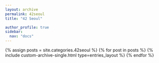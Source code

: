 ```yaml
---
layout: archive
permalink: 42seoul
title: "42 Seoul"

author_profile: true
sidebar:
  nav: "docs"
---
```


{% assign posts = site.categories.42seoul %}
{% for post in posts %}
  {% include custom-archive-single.html type=entries_layout %}
{% endfor %}